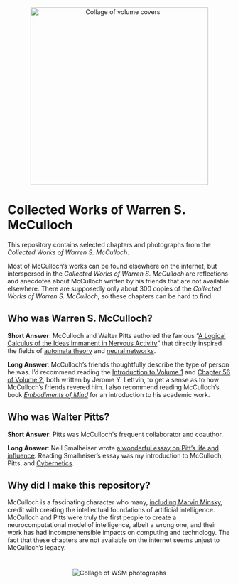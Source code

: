 <div align="center">
<img src="https://github.com/ktmurray1999/warren-s-mcculloch/blob/main/extra/title_collage.png" alt="Collage of volume covers" width="400"></img>
</div>

# Collected Works of Warren S. McCulloch
This repository contains selected chapters and photographs from the _Collected Works of Warren S. McCulloch_.

Most of McCulloch’s works can be found elsewhere on the internet, but interspersed in the _Collected Works of Warren S. McCulloch_ are reflections and anecdotes about McCulloch written by his friends that are not available elsewhere. There are supposedly only about 300 copies of the _Collected Works of Warren S. McCulloch_, so these chapters can be hard to find.

## Who was Warren S. McCulloch?
__Short Answer__: McCulloch and Walter Pitts authored the famous “[A Logical Calculus of the Ideas Immanent in Nervous Activity](https://doi.org/10.1007/BF02478259)” that directly inspired the fields of [automata theory](https://doi.org/10.1515/9781400882618) and [neural networks](https://doi.org/10.1037/h0042519).

__Long Answer__: McCulloch’s friends thoughtfully describe the type of person he was. I’d recommend reading the [Introduction to Volume 1](https://github.com/ktmurray1999/warren-s-mcculloch/blob/main/volume%201/introduction_Jerome_Y_Lettvin.pdf) and [Chapter 56 of Volume 2](https://github.com/ktmurray1999/warren-s-mcculloch/blob/main/volume%202/56_Jerome_Y_Lettvin.pdf), both written by Jerome Y. Lettvin, to get a sense as to how McCulloch’s friends revered him. I also recommend reading McCulloch’s book [_Embodiments of Mind_](https://mitpress.mit.edu/9780262529617/embodiments-of-mind/) for an introduction to his academic work.

## Who was Walter Pitts?
__Short Answer__: Pitts was McCulloch's frequent collaborator and coauthor.

__Long Answer__: Neil Smalheiser wrote [a wonderful essay on Pitt’s life and influence](https://doi.org/10.1353/pbm.2000.0009). Reading Smalheiser’s essay was my introduction to McCulloch, Pitts, and [Cybernetics](https://mitpress.mit.edu/9780262730099/cybernetics/).

## Why did I make this repository?
McCulloch is a fascinating character who many, [including Marvin Minsky](https://youtu.be/yHValEmyKoM?si=Hhaj4AmFhzjxavmG), credit with creating the intellectual foundations of artificial intelligence. McCulloch and Pitts were truly the first people to create a neurocomputational model of intelligence, albeit a wrong one, and their work has had incomprehensible impacts on computing and technology. The fact that these chapters are not available on the internet seems unjust to McCulloch’s legacy.

# 
<div align="center">
<img src="https://github.com/ktmurray1999/warren-s-mcculloch/blob/main/extra/wsm_collage.png" alt="Collage of WSM photographs"></img>
</div>
